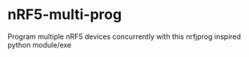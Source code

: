 # nRF5-multi-prog
Program multiple nRF5 devices concurrently with this nrfjprog inspired python module/exe
